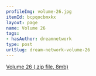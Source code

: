 ```yaml
---
profileImg: volume-26.jpg
itemId: bcpqocbmxkx
layout: page
name: Volume 26
tags:
- hasAuthor: dreamnetwork
type: post
urlSlug: dream-network-volume-26
---
```

<a href="../files/Volume_26.zip" download>Volume 26 (.zip file, 8mb)</a>